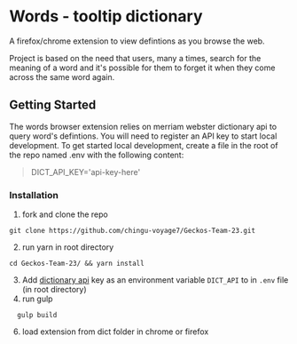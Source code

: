 # Words - tooltip dictionary

A firefox/chrome extension to view defintions as you browse the web.

Project is based on the need that users, many a times, search for the meaning of a word and it's possible for them to forget it when they come across the same word again.

## Getting Started

The words browser extension relies on merriam webster dictionary api to query word's defintions. You will need to register an API key to start local development.
To get started local development, create a file in the root of the repo named .env with the following content:

> DICT_API_KEY='api-key-here'

### Installation

1.  fork and clone the repo
```
git clone https://github.com/chingu-voyage7/Geckos-Team-23.git
```
2.  run yarn in root directory
```
cd Geckos-Team-23/ && yarn install
```
3.  Add [dictionary api](https://dictionaryapi.com/products/index) key as an environment variable `DICT_API` to in `.env` file (in root directory)
5.  run gulp
```
  gulp build
```
6.  load extension from dict folder in chrome or firefox
